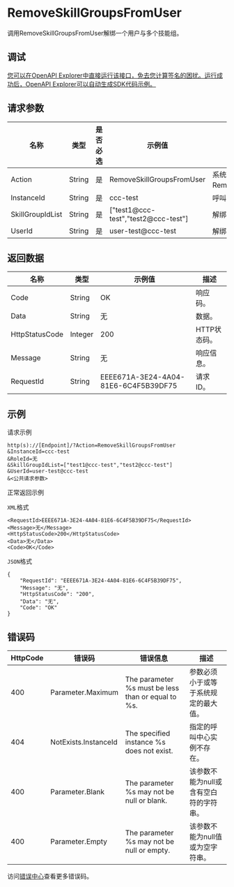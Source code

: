 # RemoveSkillGroupsFromUser

调用RemoveSkillGroupsFromUser解绑一个用户与多个技能组。

## 调试

[您可以在OpenAPI Explorer中直接运行该接口，免去您计算签名的困扰。运行成功后，OpenAPI Explorer可以自动生成SDK代码示例。](https://api.aliyun.com/#product=CCC&api=RemoveSkillGroupsFromUser&type=RPC&version=2020-07-01)

## 请求参数

|名称|类型|是否必选|示例值|描述|
|--|--|----|---|--|
|Action|String|是|RemoveSkillGroupsFromUser|系统规定参数。取值：RemoveSkillGroupsFromUser。 |
|InstanceId|String|是|ccc-test|呼叫中心实例ID。 |
|SkillGroupIdList|String|是|\["test1@ccc-test","test2@ccc-test"\]|解绑技能组ID列表。 |
|UserId|String|是|user-test@ccc-test|解绑的用户ID。 |

## 返回数据

|名称|类型|示例值|描述|
|--|--|---|--|
|Code|String|OK|响应码。 |
|Data|String|无|数据。 |
|HttpStatusCode|Integer|200|HTTP状态码。 |
|Message|String|无|响应信息。 |
|RequestId|String|EEEE671A-3E24-4A04-81E6-6C4F5B39DF75|请求ID。 |

## 示例

请求示例

```
http(s)://[Endpoint]/?Action=RemoveSkillGroupsFromUser
&InstanceId=ccc-test
&RoleId=无
&SkillGroupIdList=["test1@ccc-test","test2@ccc-test"]
&UserId=user-test@ccc-test
&<公共请求参数>
```

正常返回示例

`XML`格式

```
<RequestId>EEEE671A-3E24-4A04-81E6-6C4F5B39DF75</RequestId>
<Message>无</Message>
<HttpStatusCode>200</HttpStatusCode>
<Data>无</Data>
<Code>OK</Code>
```

`JSON`格式

```
{
	"RequestId": "EEEE671A-3E24-4A04-81E6-6C4F5B39DF75",
	"Message": "无",
	"HttpStatusCode": "200",
	"Data": "无",
	"Code": "OK"
}
```

## 错误码

|HttpCode|错误码|错误信息|描述|
|--------|---|----|--|
|400|Parameter.Maximum|The parameter %s must be less than or equal to %s.|参数必须小于或等于系统规定的最大值。|
|404|NotExists.InstanceId|The specified instance %s does not exist.|指定的呼叫中心实例不存在。|
|400|Parameter.Blank|The parameter %s may not be null or blank.|该参数不能为null或含有空白符的字符串。|
|400|Parameter.Empty|The parameter %s may not be null or empty.|该参数不能为null值或为空字符串。|

访问[错误中心](https://error-center.aliyun.com/status/product/CCC)查看更多错误码。


